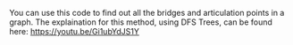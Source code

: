 You can use this code to find out all the bridges and articulation points in a graph. 
The explaination for this method, using DFS Trees, can be found here: https://youtu.be/Gi1ubYdJS1Y
